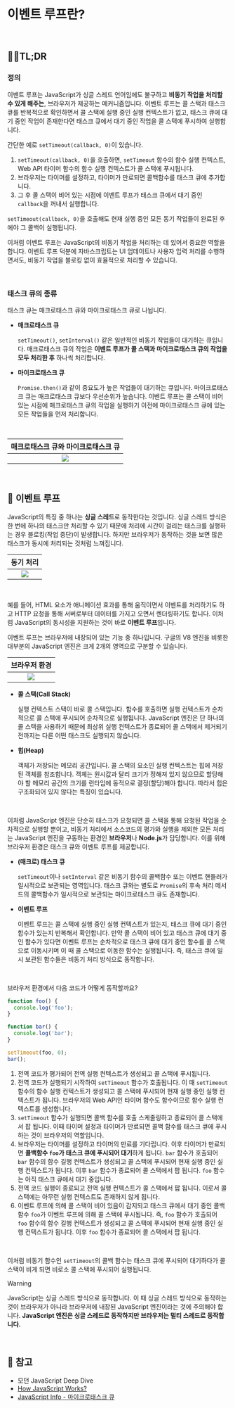 # 이벤트 루프란?

<br />

## 🕴🏼TL;DR

### 정의

이벤트 루프는 JavaScript가 싱글 스레드 언어임에도 불구하고 **비동기 작업을 처리할 수 있게 해주는**, 브라우저가 제공하는 메커니즘입니다. 이벤트 루프는 콜 스택과 태스크 큐를 반복적으로 확인하면서 콜 스택에 실행 중인 실행 컨텍스트가 없고, 태스크 큐에 대기 중인 작업이 존재한다면 태스크 큐에서 대기 중인 작업을 콜 스택에 푸시하여 실행합니다.

간단한 예로 `setTimeout(callback, 0)`이 있습니다.

1. `setTimeout(callback, 0)`을 호출하면, `setTimeout` 함수의 함수 실행 컨텍스트, Web API 타이머 함수의 함수 실행 컨텍스트가 콜 스택에 푸시됩니다.
2. 브라우저는 타이머를 설정하고, 타이머가 만료되면 콜백함수를 태스크 큐에 추가합니다.
3. 그 후 콜 스택이 비어 있는 시점에 이벤트 루프가 태스크 큐에서 대기 중인 `callback`을 꺼내서 실행합니다.

`setTimeout(callback, 0)`을 호출해도 현재 실행 중인 모든 동기 작업들이 완료된 후에야 그 콜백이 실행됩니다.

이처럼 이벤트 루프는 JavaScript의 비동기 작업을 처리하는 데 있어서 중요한 역할을 합니다. 이벤트 루프 덕분에 자바스크립트는 UI 업데이트나 사용자 입력 처리를 수행하면서도, 비동기 작업을 블로킹 없이 효율적으로 처리할 수 있습니다.

<br />

### 태스크 큐의 종류

태스크 큐는 매크로태스크 큐와 마이크로태스크 큐로 나뉩니다.

- **매크로태스크 큐**

  `setTimeout()`, `setInterval()` 같은 일반적인 비동기 작업들이 대기하는 큐입니다. 매크로태스크 큐의 작업은 **이벤트 루프가 콜 스택과 마이크로태스크 큐의 작업을 모두 처리한 후** 하나씩 처리합니다.
  
- **마이크로태스크 큐**

  `Promise.then()`과 같이 중요도가 높은 작업들이 대기하는 큐입니다. 마이크로태스크 큐는 매크로태스크 큐보다 우선순위가 높습니다. 이벤트 루프는 콜 스택이 비어있는 시점에 매크로태스크 큐의 작업을 실행하기 이전에 마이크로태스크 큐에 있는 모든 작업들을 먼저 처리합니다.  

<br />

|**매크로태스크 큐와 마이크로태스크 큐**|
|:---:|
|<img src="https://uploads.disquscdn.com/images/9466d8aa53fc5b3e63a92858a94bb429df02bbd20012b738f0461343beaa6f90.gif?w=320&h=172" />|

<br />

## 🔁 이벤트 루프

JavaScript의 특징 중 하나는 **싱글 스레드**로 동작한다는 것입니다. 싱글 스레드 방식은 한 번에 하나의 태스크만 처리할 수 있기 때문에 처리에 시간이 걸리는 태스크를 실행하는 경우 블로킹(작업 중단)이 발생합니다. 하지만 브라우저가 동작하는 것을 보면 많은 태스크가 동시에 처리되는 것처럼 느껴집니다.

|**동기 처리**|
|:---:|
|<img src="https://github.com/user-attachments/assets/26a6f897-2b00-4799-83f4-ae196b760393" />|

<br />

예를 들어, HTML 요소가 애니메이션 효과를 통해 움직이면서 이벤트를 처리하기도 하고 HTTP 요청을 통해 서버로부터 데이터를 가지고 오면서 렌더링하기도 합니다. 이처럼 JavaScript의 동시성을 지원하는 것이 바로 **이벤트 루프**입니다.

이벤트 루프는 브라우저에 내장되어 있는 기능 중 하나입니다. 구글의 V8 엔진을 비롯한 대부분의 JavaScript 엔진은 크게 2개의 영역으로 구분할 수 있습니다.

|**브라우저 환경**|
|:---:|
|<image src="https://miro.medium.com/v2/resize:fit:1400/format:webp/1*4lHHyfEhVB0LnQ3HlhSs8g.png" />|

- **콜 스택(Call Stack)**

  실행 컨텍스트 스택이 바로 콜 스택입니다. 함수를 호출하면 실행 컨텍스트가 순차적으로 콜 스택에 푸시되어 순차적으로 실행됩니다. JavaScript 엔진은 단 하나의 콜 스택을 사용하기 때문에 최상위 실행 컨텍스트가 종료되어 콜 스택에서 제거되기 전까지는 다른 어떤 태스크도 실행되지 않습니다.
  
- **힙(Heap)**

  객체가 저장되는 메모리 공간입니다. 콜 스택의 요소인 실행 컨텍스트는 힙에 저장된 객체를 참조합니다. 객체는 원시값과 달리 크기가 정해져 있지 않으므로 할당해야 할 메모리 공간의 크기를 런타임에 동적으로 결정(할당)해야 합니다. 따라서 힙은 구조화되어 있지 않다는 특징이 있습니다.

<br />

이처럼 JavaScript 엔진은 단순히 태스크가 요청되면 콜 스택을 통해 요청된 작업을 순차적으로 실행할 뿐이고, 비동기 처리에서 소스코드의 평가와 실행을 제외한 모든 처리는 JavaScript 엔진을 구동하는 환경인 **브라우저**나 **Node.js**가 담당합니다. 이를 위해 브라우저 환경은 태스크 큐와 이벤트 루프를 제공합니다.

- **(매크로) 태스크 큐**

  `setTimeout`이나 `setInterval` 같은 비동기 함수의 콜백함수 또는 이벤트 핸들러가 일시적으로 보관되는 영역입니다. 태스크 큐와는 별도로 `Promise`의 후속 처리 메서드의 콜백함수가 일시적으로 보관되는 마이크로태스크 큐도 존재합니다.
  
- **이벤트 루프**

  이벤트 루프는 콜 스택에 실행 중인 실행 컨텍스트가 있는지, 태스크 큐에 대기 중인 함수가 있는지 반복해서 확인합니다. 만약 콜 스택이 비어 있고 태스크 큐에 대기 중인 함수가 있다면 이벤트 루프는 순차적으로 태스크 큐에 대기 중인 함수를 콜 스택으로 이동시키며 이 때 콜 스택으로 이동한 함수는 실행됩니다. 즉, 태스크 큐에 일시 보관된 함수들은 비동기 처리 방식으로 동작합니다.

<br />

브라우저 환경에서 다음 코드가 어떻게 동작할까요?

```js
function foo() {
  console.log('foo');
}

function bar() {
  console.log('bar');
}

setTimeout(foo, 0);
bar();
```

1. 전역 코드가 평가되어 전역 실행 컨텍스트가 생성되고 콜 스택에 푸시됩니다.
2. 전역 코드가 실행되기 시작하여 `setTimeout` 함수가 호출됩니다. 이 때 `setTimeout` 함수의 함수 실행 컨텍스트가 생성되고 콜 스택에 푸시되어 현재 실행 중인 실행 컨텍스트가 됩니다. 브라우저의 Web API인 타이머 함수도 함수이므로 함수 실행 컨텍스트를 생성합니다.
3. `setTimeout` 함수가 실행되면 콜백 함수를 호출 스케줄링하고 종료되어 콜 스택에서 팝 됩니다. 이때 타이머 설정과 타이머가 만료되면 콜백 함수를 태스크 큐에 푸시하는 것이 브라우저의 역할입니다.
4. 브라우저는 타이머를 설정하고 타이머의 만료를 기다립니다. 이후 타이머가 만료되면 **콜백함수 `foo`가 태스크 큐에 푸시되어 대기**하게 됩니다. `bar` 함수가 호출되어 `bar` 함수의 함수 길행 컨텍스트가 생성되고 콜 스택에 푸시되어 현재 실행 중인 실행 컨텍스트가 됩니다. 이후 `bar` 함수가 종료되어 콜 스택에서 팝 됩니다. `foo` 함수는 아직 태스크 큐에서 대기 중입니다.
5. 전역 코드 실행이 종료되고 전역 실행 컨텍스트가 콜 스택에서 팝 됩니다. 이로서 콜 스택에는 아무런 실행 컨텍스트도 존재하지 않게 됩니다.
6. 이벤트 루프에 의해 콜 스택이 비어 있음이 감지되고 태스크 큐에서 대기 중인 콜백함수 `foo`가 이벤트 루프에 의해 콜 스택에 푸시됩니다. 즉, `foo` 함수가 호출되어 `foo` 함수의 함수 길행 컨텍스트가 생성되고 콜 스택에 푸시되어 현재 실행 중인 실행 컨텍스트가 됩니다. 이후 `foo` 함수가 종료되어 콜 스택에서 팝 됩니다.

<br />

이처럼 비동기 함수인 `setTimeout`의 콜백 함수는 태스크 큐에 푸시되어 대기하다가 콜 스택이 비게 되면 비로소 콜 스택에 푸시되어 실행됩니다.

> [!WARNING]
>
> JavaScript는 싱글 스레드 방식으로 동작합니다. 이 때 싱글 스레드 방식으로 동작하는 것이 브라우저가 아니라 브라우저에 내장된 JavaScript 엔진이라는 것에 주의해야 합니다. **JavaScript 엔진은 싱글 스레드로 동작하지만 브라우저는 멀티 스레드로 동작합니다.**

<br />

## 📖 참고

- 모던 JavaScript Deep Dive
- [How JavaScript Works?](https://medium.com/@zlatkov/how-does-javascript-actually-work-part-1-b0bacc073cf)
- [JavaScript Info - 마이크로태스크 큐](https://ko.javascript.info/microtask-queue)
